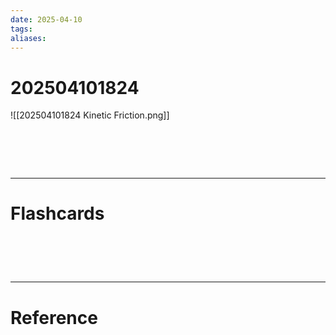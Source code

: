 ```yaml
---
date: 2025-04-10
tags: 
aliases:
---
```

# 202504101824
![[202504101824 Kinetic Friction.png]]


# ‌
---
# Flashcards


# ‌
---
# Reference
